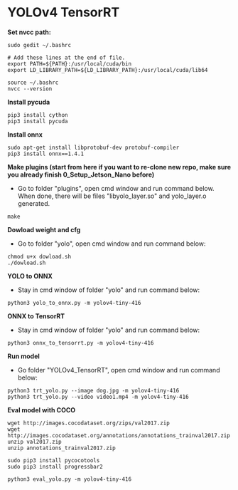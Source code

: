 # YOLOv4 TensorRT


**Set nvcc path:**
```
sudo gedit ~/.bashrc
```
```
# Add these lines at the end of file.
export PATH=${PATH}:/usr/local/cuda/bin
export LD_LIBRARY_PATH=${LD_LIBRARY_PATH}:/usr/local/cuda/lib64
```
```
source ~/.bashrc
nvcc --version
```
**Install pycuda**
```
pip3 install cython
pip3 install pycuda
```
**Install onnx**
```
sudo apt-get install libprotobuf-dev protobuf-compiler
pip3 install onnx==1.4.1
```
**Make plugins (start from here if you want to re-clone new repo, make sure you already finish 0_Setup_Jetson_Nano before)**
- Go to folder "plugins", open cmd window and run command below. When done, there will be files "libyolo_layer.so" and yolo_layer.o generated.
```
make
```
**Dowload weight and cfg**
- Go to folder "yolo", open cmd window and run command below:
```
chmod u+x dowload.sh
./dowload.sh
```
**YOLO to ONNX**
- Stay in cmd window of folder "yolo" and run command below:
```
python3 yolo_to_onnx.py -m yolov4-tiny-416
```
**ONNX to TensorRT**
- Stay in cmd window of folder "yolo" and run command below:
```
python3 onnx_to_tensorrt.py -m yolov4-tiny-416
```
**Run model**
- Go folder "YOLOv4_TensorRT", open cmd window and run command below:
```
python3 trt_yolo.py --image dog.jpg -m yolov4-tiny-416
python3 trt_yolo.py --video video1.mp4 -m yolov4-tiny-416
```
**Eval model with COCO**
```
wget http://images.cocodataset.org/zips/val2017.zip
wget http://images.cocodataset.org/annotations/annotations_trainval2017.zip
unzip val2017.zip
unzip annotations_trainval2017.zip
```
```
sudo pip3 install pycocotools
sudo pip3 install progressbar2
```
```
python3 eval_yolo.py -m yolov4-tiny-416
```
